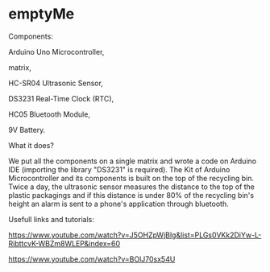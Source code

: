 # emptyMe 

Components:

Arduino Uno Microcontroller,

matrix,

HC-SR04 Ultrasonic Sensor,

DS3231 Real-Time Clock (RTC),

HC05 Bluetooth Module,

9V Battery.


What it does?

We put all the components on a single matrix and wrote a code on Arduino IDE (importing the library "DS3231" is required).
The Kit of Arduino Microcontroller and its components is built on the top of the recycling bin. Twice a day, the ultrasonic sensor measures the distance to the top of the plastic packagings and if this distance is under 80% of the recycling bin's height an alarm is sent to a phone's application through bluetooth.


Usefull links and tutorials:

https://www.youtube.com/watch?v=J5OHZpWjBlg&list=PLGs0VKk2DiYw-L-RibttcvK-WBZm8WLEP&index=60

https://www.youtube.com/watch?v=BOlJ70sx54U
